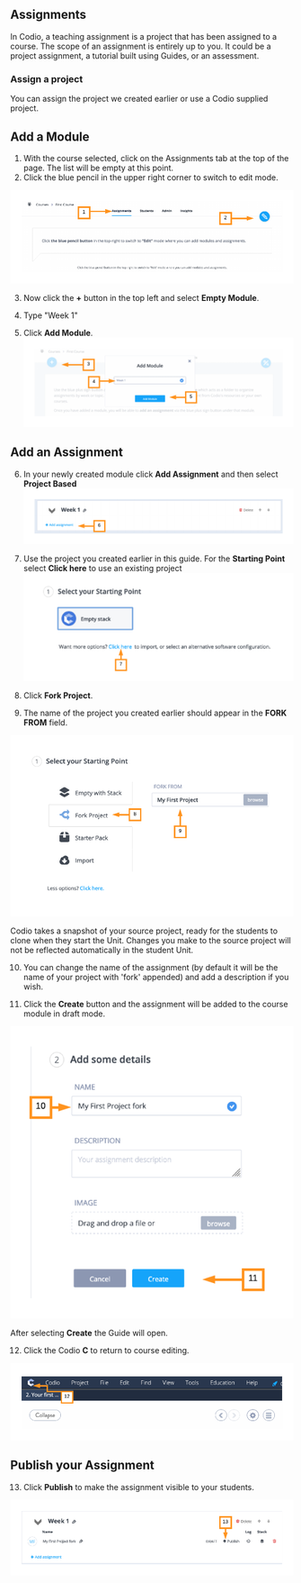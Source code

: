 ## Assignments
In Codio, a teaching assignment is a project that has been assigned to a course. The scope of an assignment is entirely up to you. It could be a project assignment, a tutorial  built using Guides, or an assessment.
 
 
### Assign a project
You can assign the project we created earlier or use a Codio supplied project. 

## Add a Module
1. With the course selected, click on the Assignments tab at the top of the page. The list will be empty at this point.
2. Click the blue pencil in the upper right corner to switch to edit mode.

![.guides/img/firstAssignment](.guides/img/firstAssignment.png)

3. Now click the **+** button in the top left and select **Empty Module**.

4. Type "Week 1"

5. Click **Add Module**.
![.guides/img/addModule](.guides/img/addModule.png)

## Add an Assignment
6. In your newly created module click **Add Assignment** and then select **Project Based**
![](.guides/img/addAssignment.png)
7. Use the project you created earlier in this guide. For the **Starting Point** select **Click here** to use an existing project
![.guides/img/startingPoint](.guides/img/startingPoint.png)

8. Click **Fork Project**. 


9. The name of the project you created earlier should appear in the **FORK FROM** field.


![.guides/img/forkProject](.guides/img/forkProject.png)


Codio takes a snapshot of your source project, ready for the students to clone when they start the Unit. Changes you make to the source project will not be reflected automatically in the student Unit.


10. You can change the name of the assignment (by default it will be the name of your project with 'fork' appended) and add a description if you wish.



11. Click the **Create** button and the assignment will be added to the course module in draft mode.

![.guides/img/nameFork](.guides/img/nameFork.png)

After selecting **Create** the Guide will open.

12. Click the Codio **C** to return to course editing.

![.guides/img/codioC](.guides/img/codioC.png)

## Publish your Assignment
13. Click **Publish** to make the assignment visible to your students.

![.guides/img/publish](.guides/img/publish.png)


